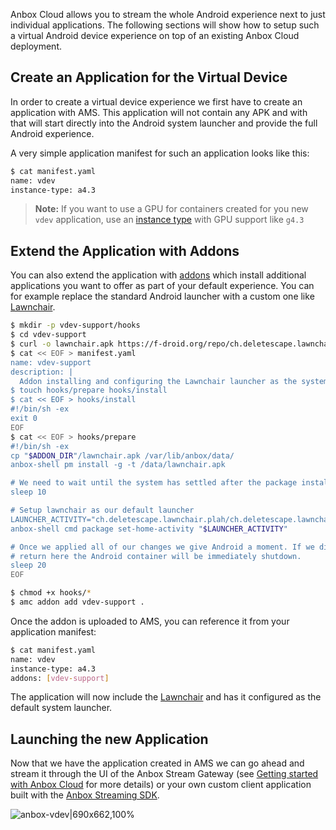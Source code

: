 Anbox Cloud allows you to stream the whole Android experience next to just individual applications. The following sections will show how to setup such a virtual Android device experience on top of an existing Anbox Cloud deployment.

## Create an Application for the Virtual Device

In order to create a virtual device experience we first have to create an application with AMS. This application will not contain any APK and with that will start directly into the Android system launcher and provide the full Android experience.

A very simple application manifest for such an application looks like this:

```bash
$ cat manifest.yaml
name: vdev
instance-type: a4.3
```

> **Note:** If you want to use a GPU for containers created for you new `vdev` application, use an [instance type](https://discourse.ubuntu.com/t/instances-types-reference/17764) with GPU support like `g4.3`

## Extend the Application with Addons

You can also extend the application with [addons](https://discourse.ubuntu.com/t/managing-addons/17759/2) which install additional applications you want to offer as part of your default experience. You can for example replace the standard Android launcher with a custom one like [Lawnchair](https://lawnchair.app/).

```bash
$ mkdir -p vdev-support/hooks
$ cd vdev-support
$ curl -o lawnchair.apk https://f-droid.org/repo/ch.deletescape.lawnchair.plah_2001.apk
$ cat << EOF > manifest.yaml
name: vdev-support
description: |
  Addon installing and configuring the Lawnchair launcher as the systems default one
$ touch hooks/prepare hooks/install
$ cat << EOF > hooks/install
#!/bin/sh -ex
exit 0
EOF
$ cat << EOF > hooks/prepare
#!/bin/sh -ex
cp "$ADDON_DIR"/lawnchair.apk /var/lib/anbox/data/
anbox-shell pm install -g -t /data/lawnchair.apk

# We need to wait until the system has settled after the package installation
sleep 10

# Setup lawnchair as our default launcher
LAUNCHER_ACTIVITY="ch.deletescape.lawnchair.plah/ch.deletescape.lawnchair.Launcher"
anbox-shell cmd package set-home-activity "$LAUNCHER_ACTIVITY"

# Once we applied all of our changes we give Android a moment. If we directly
# return here the Android container will be immediately shutdown.
sleep 20
EOF

$ chmod +x hooks/*
$ amc addon add vdev-support .
```

Once the addon is uploaded to AMS, you can reference it from your application manifest:

```bash
$ cat manifest.yaml
name: vdev
instance-type: a4.3
addons: [vdev-support]
```

The application will now include the [Lawnchair](https://lawnchair.app/) and has it configured as the default system launcher.

## Launching the new Application

Now that we have the application created in AMS we can go ahead and stream it through the UI of the Anbox Stream Gateway (see [Getting started with Anbox Cloud](https://discourse.ubuntu.com/t/getting-started-with-anbox-cloud/17756) for more details) or your own custom client application built with the [Anbox Streaming SDK](https://discourse.ubuntu.com/t/anbox-cloud-sdks/17844#streaming-sdk).

![anbox-vdev|690x662,100%](upload://aX9HNy8aMxJxSdZHJvtf4PHa3hH.png)
